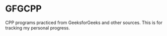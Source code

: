 # GFGCPP
CPP programs practiced from GeeksforGeeks and other sources.
This is for tracking my personal progress.
